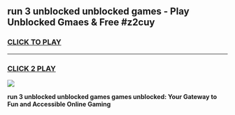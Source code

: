 
## run 3 unblocked unblocked games - Play Unblocked Gmaes & Free #z2cuy
<h3>
<a href="https://premium.freeplayer.one?title=run_3_unblocked_unblocked_games&ref=03M">CLICK TO PLAY</a></h3>
<hr>

<h3>
<a href="https://premium.freeplayer.one?title=run_3_unblocked_unblocked_games&ref=03M">CLICK 2 PLAY</a>
  
</h3>

<a href="https://premium.freeplayer.one?title=run_3_unblocked_unblocked_games&ref=03M"><img src="https://clearcache.store/games.png"></a>


**run 3 unblocked unblocked games games unblocked: Your Gateway to Fun and Accessible Online Gaming**
